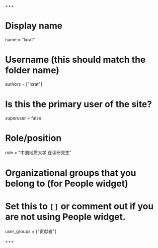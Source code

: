 +++
# Display name
name = "lxrat"

# Username (this should match the folder name)
authors = ["lxrat"]

# Is this the primary user of the site?
superuser = false

# Role/position
role = "中国地质大学 在读研究生"

# Organizational groups that you belong to (for People widget)
#   Set this to `[]` or comment out if you are not using People widget.
user_groups = ["贡献者"]

+++
